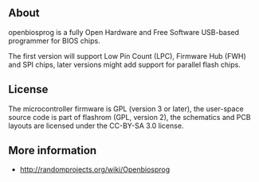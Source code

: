 About
-----

openbiosprog is a fully Open Hardware and Free Software USB-based programmer
for BIOS chips.

The first version will support Low Pin Count (LPC), Firmware Hub (FWH) and
SPI chips, later versions might add support for parallel flash chips.

License
-------

The microcontroller firmware is GPL (version 3 or later), the user-space
source code is part of flashrom (GPL, version 2), the schematics and PCB
layouts are licensed under the CC-BY-SA 3.0 license.

More information
----------------

* http://randomprojects.org/wiki/Openbiosprog
